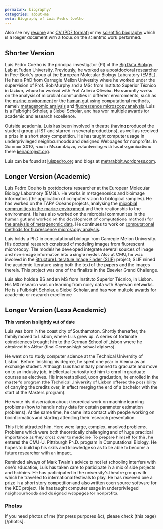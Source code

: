 ```yaml
---
permalink: biography/
categories: about-me
meta: Biography of Luis Pedro Coelho
---
```


Also see my [resume](/resume) and [CV (PDF format)](/files/vita.pdf) or my
[scientific biography](/biography/scientific.html) which is a longer document
with a focus on the scientific work performed.

## Shorter Version

Luis Pedro Coelho is  the principal investigator (PI) of the [Big Data Biology
Lab](http://big-data-biology.org) at Fudan University. Previously, he worked as
a postdoctoral researcher in Peer Bork's group at the European Molecular
Biology Laboratory (EMBL). He has a PhD from Carnegie Mellon University where
he worked under the supervision of Prof. Bob Murphy and a MSc from Instituto
Superior Técnico in Lisbon, where he worked with Prof Arlindo Oliveira. He
currently works on the analysis of microbial communities in different
environments, such as the [marine
environment](http://www.sciencemag.org/content/348/6237/1261359.full) or the
[human gut](http://onlinelibrary.wiley.com/doi/10.1002/bies.201300143/full)
using computational methods, namely [metagenomic
analysis](http://www.nature.com/nmeth/journal/v10/n12/abs/nmeth.2693.html) and
[fluorescence microscopy
analysis](http://bioinformatics.oxfordjournals.org/content/early/2015/03/19/bioinformatics.btv156.short).
Luis is a Fulbright Scholar, a Siebel Scholar, and has won multiple awards for
academic and research excellence.

Outside academia, Luis has been involved in theatre (having produced the
student group at IST and starred in several productions), as well as received a
prize in a short story competition. He has taught computer usage in
underprivileged neighbourhoods and designed Webpages for nonprofits. In Summer
2010, was in Mozambique, volunteering with local organisations there
[beiraproject.org](http://beiraproject.org).

Luis can be found at [luispedro.org](http://luispedro.org) and blogs
at [metarabbit.wordpress.com](http://metarabbit.wordpress.com).

## Longer Version (Academic)

Luis Pedro Coelho is postdoctoral researcher at the European Molecular Biology
Laboratory (EMBL). He works in metagenomics and bioimage informatics (the
application of computer vision to biological samples). He has worked on the
TARA Oceans projects, analysing the [microbial communities in the marine
environment](http://www.sciencemag.org/content/348/6237/1261359.full) and their
relationship to the environment. He has also worked on the microbial
communities in the [human
gut](http://onlinelibrary.wiley.com/doi/10.1002/bies.201300143/full) and worked
on the development of computational methods for [the analysis of metagenomic
data](http://www.nature.com/nmeth/journal/v10/n12/abs/nmeth.2693.html). He
continues to work on [computational methods for fluorescence microscopy
analysis](http://bioinformatics.oxfordjournals.org/content/early/2015/03/19/bioinformatics.btv156.short).

Luis holds a PhD in computational biology from Carnegie Mellon University. His
doctoral research consisted of modeling images from fluorescent microsocpy. The
models he developed integrate several sources of image and non-image
information into a single model. Also at CMU, he was involved in the [Structure
Literature Image Finder
(SLIF)](http://link.springer.com/chapter/10.1007/978-3-642-13131-8_4) project;
SLIF mined the academic literature using both the text of the papers and the
images therein. This project was one of the finalists in the Elsevier Grand
Challenge.

Luis also holds a BS and an MS from Instituto Superior Técnico, in Lisbon. His
MS research was on learning from noisy data with Bayesian networks. He is a
Fulbright Scholar, a Siebel Scholar, and has won multiple awards for academic
or research excellence.

## Longer Version (Less Academic)

**This version is slightly out of date**

Luis was born in the coast city of Southampton.  Shortly thereafter, the family
moved to Lisbon, where Luis grew up. A series of fortunate coincidences brought
him to the German School of Lisbon where he obtained his Abitur (final German
high school diploma).

He went on to study computer science at the Technical University of Lisbon.
Before finishing his degree, he spent one year in Vienna as an exchange
student. Although Luis had initially planned to graduate and move on to an
industry job, intellectual curiosity led him to enrol in graduate courses as
electives. His interest spiked, upon graduation, he enrolled in the master's
program (the Technical University of Lisbon offered the possibility of carrying
the credits over, in effect merging the end of a bachelor with the start of the
Masters program).

He wrote his dissertation about theoretical work on machine learning problems
(how to handle noisy data for certain parameter estimation problems). At the
same time, he came into contact with people working on bioinformatics and
starting attending their research presentation.

This field attracted him. Here were large, complex, unsolved problems. Problems
which were both theoretically challenging and of huge practical importance as
they cross over to medicine. To prepare himself for this, he entered the CMU-U.
Pittsburgh Ph.D. program in Computational Biology. He hopes to build up his
skills and knowledge so as to be able to become a future researcher with an
impact.

Reminded always of Mark Twain's advice to not let schooling interfere with
one's education, Luis has taken care to participate in a mix of side projects
and hobbies. He has participated in the university's theatre group with which
he travelled to international festivals to play. He has received one a prize in
a short story competition and also written open source software for the KDE
project. He has taught computer usage in underprivileged neighbourhoods and
designed webpages for nonprofits.

### Photos

If you need photos of me (for press purposes &c), please check (this
page)[/photos].

